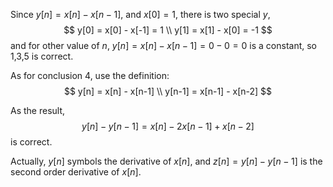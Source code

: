 Since $y[n] = x[n] - x[n-1]$, and $x[0] = 1$, there is two special $y$,
$$
y[0] = x[0] - x[-1] = 1 \\
y[1] = x[1] - x[0] = -1
$$
and for other value of $n$, $y[n] = x[n] - x[n-1] = 0-0=0$ is a constant, so 1,3,5 is correct.

As for conclusion 4, use the definition:
$$
y[n] = x[n] - x[n-1] \\
y[n-1] = x[n-1] - x[n-2]
$$



As the result,
$$
y[n] - y[n-1] = x[n] - 2x[n-1] + x[n-2]
$$
is correct.

Actually, $y[n]$ symbols the derivative of $x[n]$, and $z[n] = y[n] - y[n-1]$ is the second order derivative of $x[n]$.

